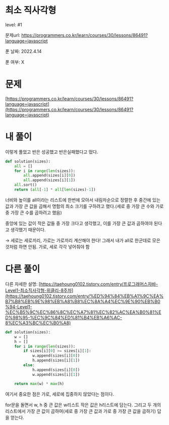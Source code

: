 # 최소 직사각형

level: #1

문제url: https://programmers.co.kr/learn/courses/30/lessons/86491?language=javascript

푼 날짜: 2022.4.14

푼 여부: X

# 문제

[https://programmers.co.kr/learn/courses/30/lessons/86491?language=javascript](https://programmers.co.kr/learn/courses/30/lessons/86491?language=javascript)

# 내 풀이

이렇게 풀었고 반은 성공했고 반은실패했다고 떴다.

```python
def solution(sizes):
    all = []
    for i in range(len(sizes)):
        all.append(sizes[i][0])
        all.append(sizes[i][1])
    all.sort()
    return (all[-1] * all[len(sizes)-1])
```

너비와 높이를 all이라는 리스트에 한번에 모아서 내림차순으로 정렬한 후 중간에 있는 값과 가장 큰 값을 곱해서 명함의 최소 크기를 구하려고 했다.(세로 중 가장 큰 수와 가로 중 가장 큰 수를 곱하려고 했음)

중앙에 있는 값이 작은 값들 중 가장 크다고 생각했고, 이를 가장 큰 값과 곱하여야 된다고 생각했기 때문이다.

→ 세로는 세로끼리, 가로는 가로끼리 계산해야 한다! 그래서 내가 all로 한군데로 모은 것처럼 하면 안됨. 가로, 세로 각각 넣어줘야 함

# 다른 풀이

다른 자세한 설명: [https://taehoung0102.tistory.com/entry/프로그래머스자바-Level1-최소직사각형-위클리-8주차](https://taehoung0102.tistory.com/entry/%ED%94%84%EB%A1%9C%EA%B7%B8%EB%9E%98%EB%A8%B8%EC%8A%A4%EC%9E%90%EB%B0%94-Level1-%EC%B5%9C%EC%86%8C%EC%A7%81%EC%82%AC%EA%B0%81%ED%98%95-%EC%9C%84%ED%81%B4%EB%A6%AC-8%EC%A3%BC%EC%B0%A8)

```python
def solution(sizes):
    w = []
    h = []
    for i in range(len(sizes)):
        if sizes[i][0] >= sizes[i][1]:
            w.append(sizes[i][0])
            h.append(sizes[i][1])
        else:
            h.append(sizes[i][0])
            w.append(sizes[i][1])

    return max(w) * max(h)
```

여기서 중요한 점은 가로, 세로에 집중하지 않았다는 점이다.

for문을 돌면서 w, h 중 큰 값은 w리스트 작은 값은 h리스트에 담는다. 그리고 두 개의 리스트에서 가장 큰 값이 곱하여(세로 중 가장 큰 값과 가로 중 가장 큰 값을 곱하기) 답을 얻는다.
